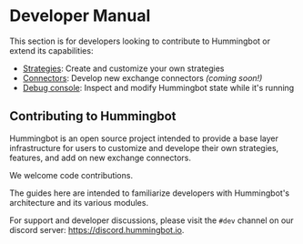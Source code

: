 # Developer Manual

This section is for developers looking to contribute to Hummingbot or extend its capabilities:

* [Strategies](/developers/strategies): Create and customize your own strategies
* [Connectors](/developers/connectors): Develop new exchange connectors *(coming soon!)*
* [Debug console](/developers/debug): Inspect and modify Hummingbot state while it's running

## Contributing to Hummingbot

Hummingbot is an open source project intended to provide a base layer infrastructure for users to customize and develope their own strategies, features, and add on new exchange connectors.

We welcome code contributions.

The guides here are intended to familiarize developers with Hummingbot's architecture and its various modules.

For support and developer discussions, please visit the `#dev` channel on our discord server: https://discord.hummingbot.io.